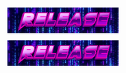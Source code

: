 <p align="center"><a href="https://x.com/xyizko" target=_blank><img src="https://raw.githubusercontent.com/xyizko/xo-tagz/refs/heads/main/gfx/a.png"></a></p>

<p align="center"><a href="https://x.com/xyizko" target="_blank" rel="noopener noreferrer"><img src="https://raw.githubusercontent.com/xyizko/xo-tagz/refs/heads/main/gfx/a.png"></a></p>
